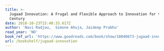 ```yaml
---
title: >-
  Jugaad Innovation: A Frugal and Flexible Approach to Innovation for the 21st
  Century
date: 2018-10-23T15:40:33.617Z
author: 'Navi Radjou,  Simone Ahuja, Jaideep Prabhu'
read_year: 'NO'
book_ref_url: 'https://www.goodreads.com/book/show/18040673-jugaad-innovation'
url: /bookshelf/jugaad-innovation
---
```


